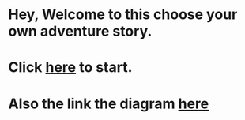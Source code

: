 # Hey, Welcome to this choose your own adventure story.
# Click [here](home.md) to start.
# Also the link the diagram [here](https://docs.google.com/drawings/d/1K5twr4I-3n20LJFwqjRvy9TL_40H6enhq1shDdJ_VnA/edit)